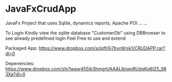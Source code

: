 # JavaFxCrudApp
JavaFx Project that uses Sqlite, dynamics reports, Apache POI ... ...

To Login Kindly view the sqlite database "CustomerDb" using DBBrowser to see already predefined login
Feel Free to use and extend

Packaged App: https://www.dropbox.com/s/jpfh5j7byn9rsk1/CRUDAPP.rar?dl=0

Depenencies: https://www.dropbox.com/sh/1waw455ib3hmgrt/AAALIbiwoRUdqKq6l25_983Xa?dl=0

